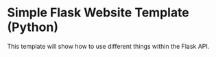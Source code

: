 # Simple Flask Website Template (Python)



This template will show how to use different things within the Flask API.
